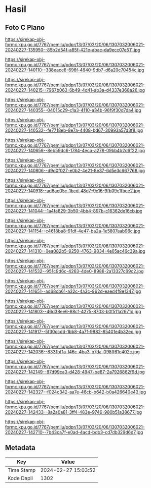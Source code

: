 # Hasil

## Foto C Plano

https://sirekap-obj-formc.kpu.go.id/7767/pemilu/pdpr/13/07/03/20/06/1307032006021-20240227-135950--85b2d54f-a85f-421e-abac-da9ecc07e511.jpg

https://sirekap-obj-formc.kpu.go.id/7767/pemilu/pdpr/13/07/03/20/06/1307032006021-20240227-140110--338eace8-696f-4640-9db7-d6a20c70454c.jpg

https://sirekap-obj-formc.kpu.go.id/7767/pemilu/pdpr/13/07/03/20/06/1307032006021-20240227-140215--7967b063-6b49-4d41-ab3a-d4337e368a26.jpg

https://sirekap-obj-formc.kpu.go.id/7767/pemilu/pdpr/13/07/03/20/06/1307032006021-20240227-140355--04015c29-c1a3-4110-a34b-96f9f30d7da4.jpg

https://sirekap-obj-formc.kpu.go.id/7767/pemilu/pdpr/13/07/03/20/06/1307032006021-20240227-140532--fe7718eb-8e7a-4408-bd67-30993a57d3f8.jpg

https://sirekap-obj-formc.kpu.go.id/7767/pemilu/pdpr/13/07/03/20/06/1307032006021-20240227-140656--8eb59dc6-1784-4eca-a278-09bb4b2d6f22.jpg

https://sirekap-obj-formc.kpu.go.id/7767/pemilu/pdpr/13/07/03/20/06/1307032006021-20240227-140806--d9d0f027-e0b2-4e21-8e37-6d5e3c667768.jpg

https://sirekap-obj-formc.kpu.go.id/7767/pemilu/pdpr/13/07/03/20/06/1307032006021-20240227-140918--ad8ac05c-1bcd-48d7-9e16-9fb09c1fbce2.jpg

https://sirekap-obj-formc.kpu.go.id/7767/pemilu/pdpr/13/07/03/20/06/1307032006021-20240227-141044--1a4fa829-3b50-4bb4-897b-c16362de16cb.jpg

https://sirekap-obj-formc.kpu.go.id/7767/pemilu/pdpr/13/07/03/20/06/1307032006021-20240227-141154--c4618ba8-91df-4e47-ba2a-1e5807aab96c.jpg

https://sirekap-obj-formc.kpu.go.id/7767/pemilu/pdpr/13/07/03/20/06/1307032006021-20240227-141310--0ea082b5-9250-4763-9834-4e65ac46c39a.jpg

https://sirekap-obj-formc.kpu.go.id/7767/pemilu/pdpr/13/07/03/20/06/1307032006021-20240227-141532--951c9d6c-4263-4de0-8988-2a13327c69c2.jpg

https://sirekap-obj-formc.kpu.go.id/7767/pemilu/pdpr/13/07/03/20/06/1307032006021-20240227-141651--ad68cb61-a32c-4a3c-962d-eaed4f8e1347.jpg

https://sirekap-obj-formc.kpu.go.id/7767/pemilu/pdpr/13/07/03/20/06/1307032006021-20240227-141803--46d38ee6-88cf-4275-8703-b0f511a2671d.jpg

https://sirekap-obj-formc.kpu.go.id/7767/pemilu/pdpr/13/07/03/20/06/1307032006021-20240227-141917--5f30ccdd-1bb8-4a7f-9882-85401e4b32ec.jpg

https://sirekap-obj-formc.kpu.go.id/7767/pemilu/pdpr/13/07/03/20/06/1307032006021-20240227-142036--8331bf1a-f46c-4ba3-b7da-098ff61c402c.jpg

https://sirekap-obj-formc.kpu.go.id/7767/pemilu/pdpr/13/07/03/20/06/1307032006021-20240227-142149--87d99ca3-d428-4947-be87-2a7926862f9d.jpg

https://sirekap-obj-formc.kpu.go.id/7767/pemilu/pdpr/13/07/03/20/06/1307032006021-20240227-142327--f024c342-aa7e-46cb-b642-b0a426640e43.jpg

https://sirekap-obj-formc.kpu.go.id/7767/pemilu/pdpr/13/07/03/20/06/1307032006021-20240227-142433--8a2a0a81-3ff4-483e-9746-980b51a38677.jpg

https://sirekap-obj-formc.kpu.go.id/7767/pemilu/pdpr/13/07/03/20/06/1307032006021-20240227-142710--7b43ca7f-e0ad-4acd-bdb3-cd7db329d6d7.jpg


## Metadata

| Key        | Value               |
| ---------- | ------------------- |
| Time Stamp | 2024-02-27 15:03:52 |
| Kode Dapil | 1302                |




